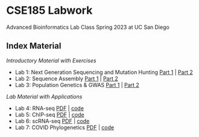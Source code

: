 # CSE185 Labwork
Advanced Bioinformatics Lab Class Spring 2023 at UC San Diego

## Index Material
*Introductory Material with Exercises*
- Lab 1: Next Generation Sequencing and Mutation Hunting [Part 1](https://github.com/g1cole/CSE185_Lab/blob/main/Lab%201%20-%20Next%20Generation%20Sequencing%20and%20Mutation%20Hunting/CSE185-LAB1-PART1%20(1).pdf) | [Part 2](https://github.com/g1cole/CSE185_Lab/blob/main/Lab%201%20-%20Next%20Generation%20Sequencing%20and%20Mutation%20Hunting/CSE185-LAB1-PART2.pdf)
- Lab 2: Sequence Assembly [Part 1](https://github.com/g1cole/CSE185_Lab/blob/main/Lab%202%20-%20Sequence%20Assembly/CSE185-LAB2-PART1.pdf) | [Part 2](https://github.com/g1cole/CSE185_Lab/blob/main/Lab%202%20-%20Sequence%20Assembly/CSE185-LAB2-PART2.pdf)
- Lab 3: Population Genetics & GWAS [Part 1](https://github.com/g1cole/CSE185_Lab/blob/main/Lab%203%20-%20Population%20Genetics%20%26%20GWAS/CSE185-LAB3-PART1.pdf) | [Part 2](https://github.com/g1cole/CSE185_Lab/blob/main/Lab%203%20-%20Population%20Genetics%20%26%20GWAS/CSE185-LAB3-PART2.pdf)
  
*Lab Material with Applications*
- Lab 4: RNA-seq [PDF](https://github.com/g1cole/CSE185_Lab/blob/main/Lab%204%20-%20RNA-seq/CSE185-LAB4-REPORT.pdf) | [code](https://github.com/g1cole/CSE185_Lab/blob/main/Lab%204%20-%20RNA-seq/CSE185-LAB4-README.pdf)
- Lab 5: ChIP-seq [PDF](https://github.com/g1cole/CSE185_Lab/blob/main/Lab%205%20-%20ChIP-seq/CSE185-LAB5-REPORT.pdf) | [code](https://github.com/g1cole/CSE185_Lab/blob/main/Lab%205%20-%20ChIP-seq/CSE185-LAB5-README.pdf)
- Lab 6: scRNA-seq [PDF](https://github.com/g1cole/CSE185_Lab/blob/main/Lab%206%20-%20scRNA-seq/CSE185-LAB6-REPORT.pdf) | [code](https://github.com/g1cole/CSE185_Lab/blob/main/Lab%206%20-%20scRNA-seq/CSE185-LAB6-README.pdf)
- Lab 7: COVID Phylogenetics [PDF](https://github.com/g1cole/CSE185_Lab/blob/main/Lab%207%20-%20COVID%20Phylogenetics/CSE185-LAB7-REPORT.pdf) | [code](https://github.com/g1cole/CSE185_Lab/blob/main/Lab%207%20-%20COVID%20Phylogenetics/CSE185-LAB7-README.pdf)
